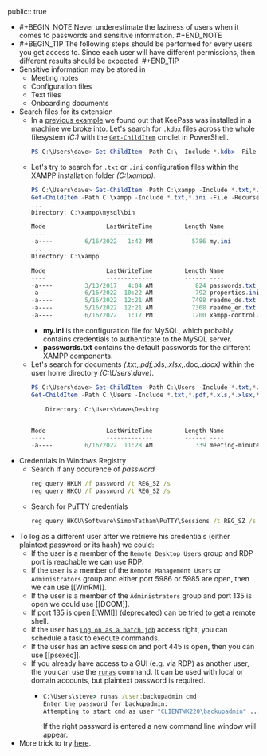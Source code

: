 public:: true

- #+BEGIN_NOTE
  Never underestimate the laziness of users when it comes to passwords and sensitive information.
  #+END_NOTE
- #+BEGIN_TIP
  The following steps should be performed for every users you get access to. Since each user will have different permissions, then different results should be expected.
  #+END_TIP
- Sensitive information may be stored in
	- Meeting notes
	- Configuration files
	- Text files
	- Onboarding documents
- Search files for its extension
	- In a [previous example](((65afa6b7-48a0-4e1e-bed6-26b11224ff1e))) we found out that KeePass was installed in a machine we broke into. Let's search for `.kdbx` files across the whole filesystem *(C:\)* with the [`Get-ChildItem`](https://learn.microsoft.com/en-us/powershell/module/microsoft.powershell.management/get-childitem?view=powershell-7.4) cmdlet in PowerShell.
	  ```powershell
	  PS C:\Users\dave> Get-ChildItem -Path C:\ -Include *.kdbx -File -Recurse -ErrorAction SilentlyContinue
	  ```
	- Let's try to search for `.txt` or `.ini` configuration files within the XAMPP installation folder *(C:\xampp)*.
	  ```powershell
	  PS C:\Users\dave> Get-ChildItem -Path C:\xampp -Include *.txt,*.ini -File -Recurse -ErrorAction SilentlyContinue
	  Get-ChildItem -Path C:\xampp -Include *.txt,*.ini -File -Recurse -ErrorAction SilentlyContinue
	  ...
	  Directory: C:\xampp\mysql\bin
	  
	  Mode                 LastWriteTime         Length Name                                               
	  ----                 -------------         ------ ----                                               
	  -a----         6/16/2022   1:42 PM           5786 my.ini
	  ...
	  Directory: C:\xampp
	  
	  Mode                 LastWriteTime         Length Name                                              
	  ----                 -------------         ------ ----                                                                 
	  -a----         3/13/2017   4:04 AM            824 passwords.txt
	  -a----         6/16/2022  10:22 AM            792 properties.ini     
	  -a----         5/16/2022  12:21 AM           7498 readme_de.txt 
	  -a----         5/16/2022  12:21 AM           7368 readme_en.txt     
	  -a----         6/16/2022   1:17 PM           1200 xampp-control.ini 
	  ```
		- **my.ini** is the configuration file for MySQL, which probably contains credentials to authenticate to the MySQL server.
		- **passwords.txt** contains the default passwords for the different XAMPP components.
	- Let's search for documents *(*.txt,*.pdf,*.xls,*.xlsx,*.doc,*.docx)* within the user home directory *(C:\Users\dave\)*.
	  ```powershell
	  PS C:\Users\dave> Get-ChildItem -Path C:\Users -Include *.txt,*.pdf,*.xls,*.xlsx,*.doc,*.docx,*.kdbx,*.kdb,*.log,*.zip,*.zipx,*.rar,*.xz,*.gz,*.tgz,*.bz2,*.tar,*.7z,*.s7z,*.lz,*.lz4,*.lzma,*.lzo,*.zst -File -Recurse -ErrorAction SilentlyContinue
	  Get-ChildItem -Path C:\Users -Include *.txt,*.pdf,*.xls,*.xlsx,*.doc,*.docx,*.kdbx,*.kdb,*.log,*.zip,*.zipx,*.rar,*.xz,*.gz,*.tgz,*.bz2,*.tar,*.7z,*.s7z,*.lz,*.lz4,*.lzma,*.lzo,*.zst -File -Recurse -ErrorAction SilentlyContinue
	  
	      Directory: C:\Users\dave\Desktop
	  
	  
	  Mode                 LastWriteTime         Length Name                                                                 
	  ----                 -------------         ------ ----                                                                 
	  -a----         6/16/2022  11:28 AM            339 meeting-minutes.txt
	  ```
- Credentials in Windows Registry
	- Search if any occurence of *password*
	  ```cmd
	  reg query HKLM /f password /t REG_SZ /s
	  reg query HKCU /f password /t REG_SZ /s
	  ```
	- Search for PuTTY credentials
	  ```cmd
	  reg query HKCU\Software\SimonTatham\PuTTY\Sessions /t REG_SZ /s
	  ```
- To log as a different user after we retrieve his credentials (either plaintext password or its hash) we could:
	- If the user is a member of the `Remote Desktop Users` group and RDP port is reachable we can use RDP.
	- If the user is a member of the `Remote Management Users` or `Administrators` group and either port 5986 or 5985 are open, then we can use [[WinRM]].
	- If the user is a member of the `Administrators` group and port 135 is open we could use [[DCOM]].
	- If port 135 is open [[WMI]] ([deprecated](((65a7a0b2-1d28-4245-9f26-d094d4c26a84)))) can be tried to get a remote shell.
	- If the user has [`Log on as a batch job`](https://learn.microsoft.com/en-us/windows/security/threat-protection/security-policy-settings/log-on-as-a-batch-job) access right, you can schedule a task to execute commands.
	- If the user has an active session and port 445 is open, then you can use [[psexec]].
	- If you already have access to a GUI (e.g. via RDP) as another user, the you can use the [`runas`](https://learn.microsoft.com/en-us/previous-versions/windows/it-pro/windows-server-2012-r2-and-2012/cc771525(v=ws.11)) command. It can be used with local or domain accounts, but plaintext password is required.
		- ```cmd
		  C:\Users\steve> runas /user:backupadmin cmd
		  Enter the password for backupadmin:
		  Attempting to start cmd as user "CLIENTWK220\backupadmin" ...
		  ```
		  If the right password is entered a new command line window will appear.
- More trick to try [here](http://michalszalkowski.com/security/windows/privilege-escalation/).